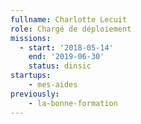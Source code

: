 ```yaml
---
fullname: Charlotte Lecuit
role: Chargé de déploiement
missions:
  - start: '2018-05-14'
    end: '2019-06-30'
    status: dinsic
startups:
    - mes-aides
previously:
    - la-bonne-formation
---
```

